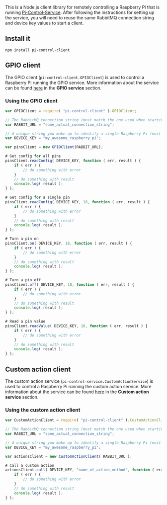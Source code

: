 This is a Node.js client library for remotely controlling a Raspberry Pi that is running [Pi-Control-Service](https://github.com/projectweekend/Pi-Control-Service). After following the instructions for setting up the service, you will need to reuse the same RabbitMQ connection string and device key values to start a client.


## Install it

```
npm install pi-control-client
```

## GPIO client

The GPIO client (`pi-control-client.GPIOClient`) is used to control a Raspberry Pi running the GPIO service. More information about the service can be found [here](https://github.com/projectweekend/Pi-Control-Service) in the **GPIO service** section.


### Using the GPIO client

```javascript
var GPIOClient = require( "pi-control-client" ).GPIOClient;

// The RabbitMQ connection string (must match the one used when starting the service)
var RABBIT_URL = "some_actual_connection_string";

// A unique string you make up to identify a single Raspberry Pi (must match the one used when starting the service)
var DEVICE_KEY = "my_awesome_raspberry_pi";

var pinsClient = new GPIOClient(RABBIT_URL);

# Get config for all pins
pinsClient.readConfig( DEVICE_KEY, function ( err, result ) {
    if ( err ) {
        // do something with error
    }
    // do something with result
    console.log( result );
} );

# Get config for a single pin
pinsClient.readConfig( DEVICE_KEY, 18, function ( err, result ) {
    if ( err ) {
        // do something with error
    }
    // do something with result
    console.log( result );
} );

# Turn a pin on
pinsClient.on( DEVICE_KEY, 18, function ( err, result ) {
    if ( err ) {
        // do something with error
    }
    // do something with result
    console.log( result );
} );

# Turn a pin off
pinsClient.off( DEVICE_KEY, 18, function ( err, result ) {
    if ( err ) {
        // do something with error
    }
    // do something with result
    console.log( result );
} );

# Read a pin value
pinsClient.readValue( DEVICE_KEY, 18, function ( err, result ) {
    if ( err ) {
        // do something with error
    }
    // do something with result
    console.log( result );
} );
```


## Custom action client

The custom action service (`pi-control-service.CustomActionService`) is used to control a Raspberry Pi running the custom action service. More information about the service can be found [here](https://github.com/projectweekend/Pi-Control-Service) in the **Custom action service** section.


### Using the custom action client

```javascript
var CustomActionClient = require( "pi-control-client" ).CustomActionClient;

// The RabbitMQ connection string (must match the one used when starting the service)
var RABBIT_URL = "some_actual_connection_string";

// A unique string you make up to identify a single Raspberry Pi (must match the one used when starting the service)
var DEVICE_KEY = "my_awesome_raspberry_pi";

var actionsClient = new CustomActionClient( RABBIT_URL );

# Call a custom action
actionsClient.call( DEVICE_KEY, "name_of_action_method", function ( err, result ) {
    if ( err ) {
        // do something with error
    }
    // do something with result
    console.log( result );
} );
```
